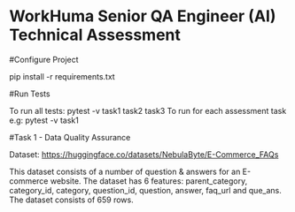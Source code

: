 # WorkHuma Senior QA Engineer (AI) Technical Assessment

#Configure Project

pip install -r requirements.txt

#Run Tests

To run all tests: pytest -v task1 task2 task3
To run for each assessment task e.g: pytest -v task1

#Task 1 - Data Quality Assurance

Dataset: https://huggingface.co/datasets/NebulaByte/E-Commerce_FAQs

This dataset consists of a number of question & answers for an E-commerce website. The dataset has 6 features:
parent_category, category_id, category, question_id, question, answer, faq_url and que_ans. 
The dataset consists of 659 rows. 
